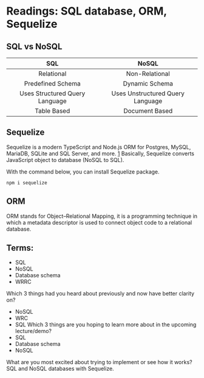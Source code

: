 # Readings: SQL database, ORM, Sequelize


## SQL vs NoSQL


| SQL                            | NoSQL                            |
|:------------------------------:|:--------------------------------:|
| Relational                     |  Non-Relational                  |
| Predefined  Schema             | Dynamic Schema                   |
| Uses Structured Query Language | Uses Unstructured Query Language |
| Table Based                    | Document Based                   |


## Sequelize 

Sequelize is a modern TypeScript and Node.js ORM for Postgres, MySQL, MariaDB, SQLite and SQL Server, and more. [1](https://sequelize.org/)
Basically, Sequelize converts JavaScript object to database (NoSQL to SQL).

With the command below, you can install Sequelize package. 
```
npm i sequelize
```


## ORM

ORM stands for Object–Relational Mapping, it is a programming technique in which a metadata descriptor is used to connect object code to a relational database.

## Terms:

* SQL
* NoSQL
* Database schema
* WRRC


Which 3 things had you heard about previously and now have better clarity on?
* NoSQL
* WRC 
* SQL
Which 3 things are you hoping to learn more about in the upcoming lecture/demo?
* SQL
* Database schema
* NoSQL

What are you most excited about trying to implement or see how it works?
SQL and NoSQL databases with Sequelize.

